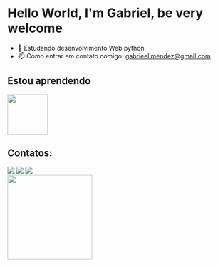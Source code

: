 # Hello World, I'm Gabriel, be very welcome


- 🌱 Estudando desenvolvimento Web python
- 📫 Como entrar em contato comigo: gabrieellmendez@gmail.com


## Estou aprendendo
<img src="https://cdn.jsdelivr.net/gh/devicons/devicon@latest/icons/python/python-original.svg" width="90" height="90"/>

## Contatos:
<div>
<a href="https://www.instagram.com/gabrieellx1/" target="_blank"><img loading="lazy" src="https://img.shields.io/badge/-Instagram-%23E4405F?style=for-the-badge&logo=instagram&logoColor=white" target="_blank"></a> <a href = "mailto:gabrieellmendez@gmail.com.com"><img loading="lazy" src="https://img.shields.io/badge/Gmail-D14836?style=for-the-badge&logo=gmail&logoColor=white" target="_blank"></a> <a href="in/lucas-gabriel-mendes-leite-1bbbb72a5" target="_blank"><img loading="lazy" src="https://img.shields.io/badge/-LinkedIn-%230077B5?style=for-the-badge&logo=linkedin&logoColor=white" target="_blank"></a> 
<div>
  
<div><!--   <img height="180em" src="https://github-readme-stats.vercel.app/api?username=ksslucas&show_icons=true&theme=tokyonight&include_all_commits=true&count_private=true"/> -->
<img height="190em" src="https://github-readme-stats.vercel.app/api/top-langs/?username=mendesxw&layout=compact&langs_count=6&theme=tokyonight"/>
</div>


